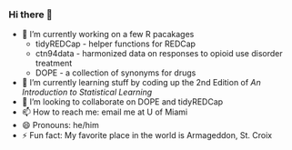 ### Hi there 👋

- 🔭 I’m currently working on a few R pacakages
    - tidyREDCap - helper functions for REDCap
    - ctn94data - harmonized data on responses to opioid use disorder treatment
    - DOPE - a collection of synonyms for drugs
- 🌱 I’m currently learning stuff by coding up the 2nd Edition of _An Introduction to Statistical Learning_
- 👯 I’m looking to collaborate on DOPE and tidyREDCap
- 📫 How to reach me: email me at U of Miami
- 😄 Pronouns: he/him
- ⚡ Fun fact: My favorite place in the world is Armageddon, St. Croix

<!--
**RaymondBalise/raymondbalise** is a ✨ _special_ ✨ repository because its `README.md` (this file) appears on your GitHub profile.

Here are some ideas to get you started:

- 🔭 I’m currently working on ...
- 🌱 I’m currently learning ...
- 👯 I’m looking to collaborate on ...
- 🤔 I’m looking for help with ...
- 💬 Ask me about ...
- 📫 How to reach me: ...
- 😄 Pronouns: ...
- ⚡ Fun fact: ...
-->
